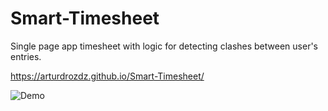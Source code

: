 # Smart-Timesheet

Single page app timesheet with logic for detecting clashes between user's entries.

https://arturdrozdz.github.io/Smart-Timesheet/

![Demo](https://raw.githubusercontent.com/ArturDrozdz/Smart-Timesheet/master/animated-demo.gif)
